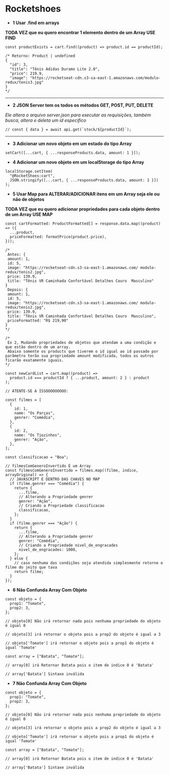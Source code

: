 # Rocketshoes

- **1 Usar .find em arrays**

**TODA VEZ que eu quero encontrar 1 elemento dentro de um Array USE FIND**

```tsx
const productExists = cart.find((product) => product.id == productId);

/* Retorno: Product | undefined
{
  "id": 3,
  "title": "Tênis Adidas Duramo Lite 2.0",
  "price": 219.9,
  "image": "https://rocketseat-cdn.s3-sa-east-1.amazonaws.com/modulo-redux/tenis3.jpg"
}
*/
```

---

- **2 JSON Server tem os todos os métodos GET, POST, PUT, DELETE**

_Ele altera o arquivo server.json para executar as requisições, também busca, altera e deleta um id específico_

```tsx
// const { data } = await api.get(`stock/${productId}`);
```

---

- **3 Adicionar um novo objeto em um estado do tipo Array**

```tsx
setCart([...cart, { ...responseProducts.data, amount: 1 }]);
```

- **4 Adicionar um novo objeto em um localStorage do tipo Array**

```tsx
localStorage.setItem(
  "@RocketShoes:cart",
  JSON.stringify([...cart, { ...responseProducts.data, amount: 1 }])
);
```

- **5 Usar Map para ALTERAR/ADICIONAR itens em um Array seja ele ou não de objetos**

**TODA VEZ que eu quero adicionar propriedades para cada objeto dentro de um Array USE MAP**

```tsx
const cartFormatted: ProductFormatted[] = response.data.map((product) => ({
  ...product,
  priceFormatted: formatPrice(product.price),
}));

/*
 Antes: {
 amount: 1,
 id: 5,
 image: "https://rocketseat-cdn.s3-sa-east-1.amazonaws.com/ modulo-redux/tenis2.jpg",
 price: 139.9,
 title: "Tênis VR Caminhada Confortável Detalhes Couro  Masculino"
}
 Depois: {
 amount: 1,
 id: 5,
 image: "https://rocketseat-cdn.s3-sa-east-1.amazonaws.com/ modulo-redux/tenis2.jpg",
 price: 139.9,
 title: "Tênis VR Caminhada Confortável Detalhes Couro  Masculino",
 priceFormatted: "R$ 219,90"
}
*/

/*
 Ex 2, Mudando propriedades de objetos que atendam a uma condição e que estão dentro de um array.
 Abaixo somente os products que tiverem o id igual ao id passado por parâmetro terão sua propriedade amount modificada, todos os outros ficarão exatamente iguais.
*/

const newCardList = cart.map((product) =>
  product.id === productId ? { ...product, amount: 2 } : product
);

// ATENTE-SE A ISSOOOOOOOOO:

const filmes = [
  {
    id: 1,
    name: "Os Parças",
    genrer: "Comédia",
  },
  {
    id: 2,
    name: "Os Tiozinhos",
    genrer: "Ação",
  },
];

const classificacao = "Boa";

// filmesComGeneroInvertido É um Array
const filmesComGeneroInvertido = filmes.map((filme, indice, arrayOriginal) => {
  // JAVASCRIPT É DENTRO DAS CHAVES NO MAP
  if (filme.genrer === "Comédia") {
    return {
      ...filme,
      // Alterando a Propriedade genrer
      genrer: "Ação",
      // Criando a Propriedade classificacao
      classificacao,
    };
  }
  if (filme.genrer === "Ação") {
    return {
      ...filme,
      // Alterando a Propriedade genrer
      genrer: "Comédia",
      // Criando a Propriedade nivel_de_engracades
      nivel_de_engracades: 1000,
    };
  } else {
    // caso nenhuma das condições seja atendida simplesmente retorno o filme do jeito que tava
    return filme;
  }
});
```

- **6 Não Confunda Array Com Objeto**

```tsx
const objeto = {
  prop1: "Tomate",
  prop2: 3,
};

// objeto[0] Não irá retornar nada pois nenhuma propriedade do objeto é igual 0

// objeto[3] irá retornar o objeto pois a prop2 do objeto é igual a 3

// objeto['Tomate'] irá retornar o objeto pois a prop1 do objeto é igual 'Tomate'

const array = ["Batata", "Tomate"];

// array[0] irá Retornar Batata pois o item de indice 0 é 'Batata'

// array['Batata'] Sintaxe inválida
```

- **7 Não Confunda Array Com Objeto**

```tsx
const objeto = {
  prop1: "Tomate",
  prop2: 3,
};

// objeto[0] Não irá retornar nada pois nenhuma propriedade do objeto é igual 0

// objeto[3] irá retornar o objeto pois a prop2 do objeto é igual a 3

// objeto['Tomate'] irá retornar o objeto pois a prop1 do objeto é igual 'Tomate'

const array = ["Batata", "Tomate"];

// array[0] irá Retornar Batata pois o item de indice 0 é 'Batata'

// array['Batata'] Sintaxe inválida
```
